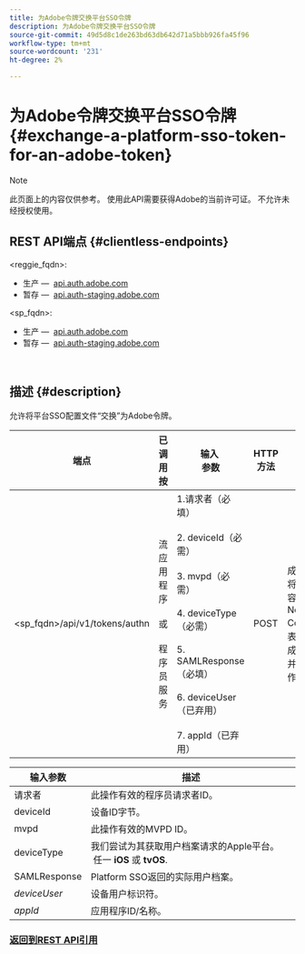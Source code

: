 ```yaml
---
title: 为Adobe令牌交换平台SSO令牌
description: 为Adobe令牌交换平台SSO令牌
source-git-commit: 49d5d8c1de263bd63db642d71a5bbb926fa45f96
workflow-type: tm+mt
source-wordcount: '231'
ht-degree: 2%

---
```



# 为Adobe令牌交换平台SSO令牌 {#exchange-a-platform-sso-token-for-an-adobe-token}

>[!NOTE]
>
>此页面上的内容仅供参考。 使用此API需要获得Adobe的当前许可证。 不允许未经授权使用。

## REST API端点 {#clientless-endpoints}

&lt;reggie_fqdn>:

* 生产 —  [api.auth.adobe.com](http://api.auth.adobe.com/)
* 暂存 —  [api.auth-staging.adobe.com](http://api.auth-staging.adobe.com/)

&lt;sp_fqdn>:

* 生产 —  [api.auth.adobe.com](http://api.auth.adobe.com/)
* 暂存 —  [api.auth-staging.adobe.com](http://api.auth-staging.adobe.com/)

</br>

## 描述 {#description}

允许将平台SSO配置文件“交换”为Adobe令牌。

| 端点 | 已调用  </br>按 | 输入   </br>参数 | HTTP  </br>方法 | 响应 | HTTP  </br>响应 |
| --- | --- | --- | --- | --- | --- |
| &lt;sp_fqdn>/api/v1/tokens/authn | 流应用程序</br></br>或</br></br>程序员服务 | 1.请求者（必填）</br>    </br>2.  deviceId（必需）</br>    </br>3.  mvpd（必需）</br>    </br>4.  deviceType（必需）</br>    </br>5.  SAMLResponse（必填）</br>    </br>6.  deviceUser（已弃用）</br>    </br>7.  appId（已弃用） | POST | 成功的响应将是“无内容”(204 No Content)，表示令牌已成功创建，并可用于创作流。 | 204 — 无内容   </br>400 — 错误请求 |


| 输入参数 | 描述 |
| --- | --- |
| 请求者 | 此操作有效的程序员请求者ID。 |
| deviceId | 设备ID字节。 |
| mvpd | 此操作有效的MVPD ID。 |
| deviceType | 我们尝试为其获取用户档案请求的Apple平台。  任一 **iOS** 或 **tvOS**. |
| SAMLResponse | Platform SSO返回的实际用户档案。 |
| _deviceUser_ | 设备用户标识符。 |
| _appId_ | 应用程序ID/名称。 |



### [返回到REST API引用](http://tve.helpdocsonline.com/rest-api-reference)
